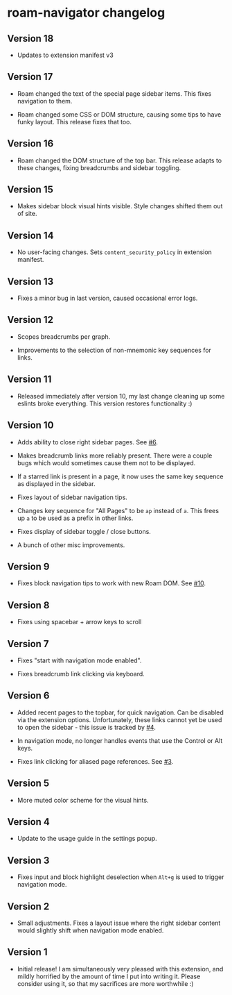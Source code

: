 # roam-navigator changelog

## Version 18

* Updates to extension manifest v3

## Version 17

* Roam changed the text of the special page sidebar items. This fixes
  navigation to them.

* Roam changed some CSS or DOM structure, causing some tips to have
  funky layout. This release fixes that too.

## Version 16

* Roam changed the DOM structure of the top bar. This release adapts
  to these changes, fixing breadcrumbs and sidebar toggling.

## Version 15

* Makes sidebar block visual hints visible.  Style changes shifted
  them out of site.

## Version 14

* No user-facing changes. Sets `content_security_policy` in extension
  manifest.

## Version 13

* Fixes a minor bug in last version, caused occasional error logs.

## Version 12

* Scopes breadcrumbs per graph.

* Improvements to the selection of non-mnemonic key sequences for
  links.

## Version 11

* Released immediately after version 10, my last change cleaning up
  some eslints broke everything.  This version restores functionality
  :)

## Version 10

* Adds ability to close right sidebar pages. See [#6][].

* Makes breadcrumb links more reliably present. There were a couple
  bugs which would sometimes cause them not to be displayed.

* If a starred link is present in a page, it now uses the same key
  sequence as displayed in the sidebar.

* Fixes layout of sidebar navigation tips.

* Changes key sequence for "All Pages" to be `ap` instead of `a`. This
  frees up `a` to be used as a prefix in other links.

* Fixes display of sidebar toggle / close buttons.

* A bunch of other misc improvements.

[#6]: https://github.com/mgsloan/roam-navigator/issues/6

## Version 9

* Fixes block navigation tips to work with new Roam DOM. See [#10][].

[#10]: https://github.com/mgsloan/roam-navigator/issues/10

## Version 8

* Fixes using spacebar + arrow keys to scroll

## Version 7

* Fixes "start with navigation mode enabled".

* Fixes breadcrumb link clicking via keyboard.

## Version 6

* Added recent pages to the topbar, for quick navigation.  Can be
  disabled via the extension options.  Unfortunately, these links
  cannot yet be used to open the sidebar - this issue is tracked by
  [#4][].

* In navigation mode, no longer handles events that use the Control or
  Alt keys.

* Fixes link clicking for aliased page references. See [#3][].

[#3]: https://github.com/mgsloan/roam-navigator/issues/3
[#4]: https://github.com/mgsloan/roam-navigator/issues/4

## Version 5

* More muted color scheme for the visual hints.

## Version 4

* Update to the usage guide in the settings popup.

## Version 3

* Fixes input and block highlight deselection when `Alt+g` is used to
  trigger navigation mode.

## Version 2

* Small adjustments. Fixes a layout issue where the right sidebar
  content would slightly shift when navigation mode enabled.

## Version 1

* Initial release!  I am simultaneously very pleased with this
  extension, and mildly horrified by the amount of time I put into
  writing it. Please consider using it, so that my sacrifices are
  more worthwhile :)
